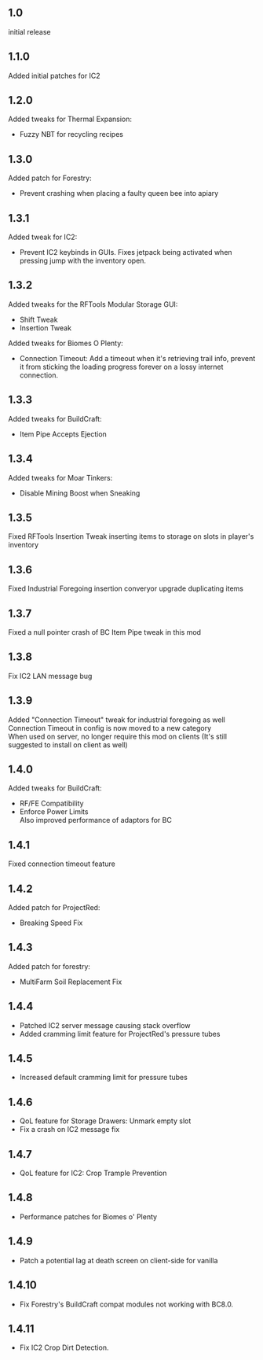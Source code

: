 ## 1.0
initial release
## 1.1.0
Added initial patches for IC2
## 1.2.0
Added tweaks for Thermal Expansion:  
- Fuzzy NBT for recycling recipes
## 1.3.0
Added patch for Forestry:  
- Prevent crashing when placing a faulty queen bee into apiary  
## 1.3.1
Added tweak for IC2:
- Prevent IC2 keybinds in GUIs. Fixes jetpack being activated when pressing jump with the inventory open.  
## 1.3.2
Added tweaks for the RFTools Modular Storage GUI:  
- Shift Tweak  
- Insertion Tweak  

Added tweaks for Biomes O Plenty:  
- Connection Timeout: Add a timeout when it's retrieving trail info, prevent it from sticking the loading progress forever on a lossy internet connection.  
## 1.3.3
Added tweaks for BuildCraft:  
- Item Pipe Accepts Ejection
## 1.3.4
Added tweaks for Moar Tinkers:
- Disable Mining Boost when Sneaking
## 1.3.5
Fixed RFTools Insertion Tweak inserting items to storage on slots in player's inventory
## 1.3.6
Fixed Industrial Foregoing insertion converyor upgrade duplicating items  
## 1.3.7
Fixed a null pointer crash of BC Item Pipe tweak in this mod   
## 1.3.8
Fix IC2 LAN message bug  
## 1.3.9
Added "Connection Timeout" tweak for industrial foregoing as well  
Connection Timeout in config is now moved to a new category  
When used on server, no longer require this mod on clients (It's still suggested to install on client as well)  
## 1.4.0
Added tweaks for BuildCraft:  
- RF/FE Compatibility  
- Enforce Power Limits  
Also improved performance of adaptors for BC  
## 1.4.1
Fixed connection timeout feature  
## 1.4.2
Added patch for ProjectRed:
- Breaking Speed Fix
## 1.4.3
Added patch for forestry:  
- MultiFarm Soil Replacement Fix  
## 1.4.4
- Patched IC2 server message causing stack overflow  
- Added cramming limit feature for ProjectRed's pressure tubes
## 1.4.5
- Increased default cramming limit for pressure tubes
## 1.4.6
- QoL feature for Storage Drawers: Unmark empty slot  
- Fix a crash on IC2 message fix  
## 1.4.7
- QoL feature for IC2: Crop Trample Prevention  
## 1.4.8
- Performance patches for Biomes o' Plenty
## 1.4.9
- Patch a potential lag at death screen on client-side for vanilla  
## 1.4.10
- Fix Forestry's BuildCraft compat modules not working with BC8.0.  
## 1.4.11
- Fix IC2 Crop Dirt Detection.  